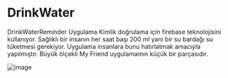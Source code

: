 # DrinkWater
DrinkWaterReminder
Uygulama Kimlik doğrulama için firebase teknolojisini kullanıyor. Sağlıklı bir insanın her saat başı 200 ml yani bir su bardağı su tüketmesi gerekiyor. Uygulama insanlara bunu hatırlatmak amacıyla yapılmıştır. Büyük ölçekli My Friend uygulamamın küçük bir parçasıdır. 



![image](https://github.com/merkurluxury/DrinkWater/assets/67855084/697b5964-3bf9-410f-9fd3-ff7cc862af48)
